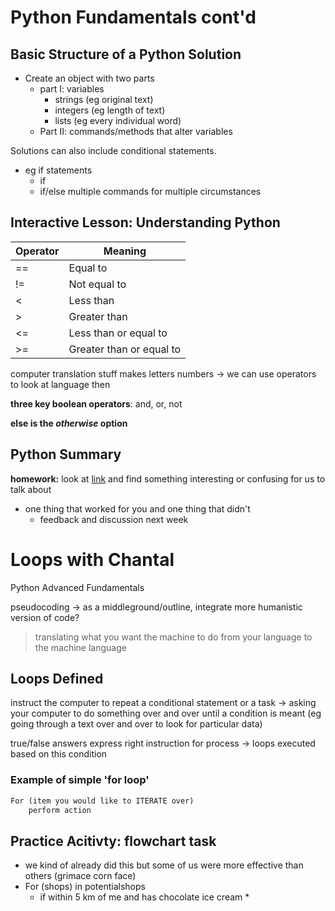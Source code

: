 # Python Fundamentals cont'd

## Basic Structure of a Python Solution
* Create an object with two parts
  * part I: variables 
    * strings (eg original text)
    * integers (eg length of text)
    * lists (eg every individual word)
  * Part II: commands/methods that alter variables

Solutions can also include conditional statements.
* eg if statements
  * if 
   * if/else
multiple commands for multiple circumstances

## Interactive Lesson: Understanding Python

|Operator|Meaning|
|---|---|
|==|Equal to|
|!=|Not equal to|
|<|Less than|
|>|Greater than|
|<=|Less than or equal to|
|>=|Greater than or equal to|

computer translation stuff makes letters numbers -> we can use operators to look at language then

**three key boolean operators**: and, or, not

**else is the *otherwise* option**

## Python Summary

**homework:** look at [link](www.python.org/doc/) and find something interesting or confusing for us to talk about
* one thing that worked for you and one thing that didn't
  * feedback and discussion next week

# Loops with Chantal
Python Advanced Fundamentals

pseudocoding -> as a middleground/outline, integrate more humanistic version of code?
  >  translating what you want the machine to do from your language to the machine language

## Loops Defined

instruct the computer to repeat a conditional statement or a task -> asking your computer to do something over and over until a condition is meant (eg going through a text over and over to look for particular data)

true/false answers express right instruction for process -> loops executed based on this condition

### Example of simple 'for loop'

````python
For (item you would like to ITERATE over)
    perform action
````

## Practice Acitivty: flowchart task
* we kind of already did this but some of us were more effective than others (grimace corn face)
* For (shops) in potentialshops
  * if within 5 km of me and has chocolate ice cream
    * 